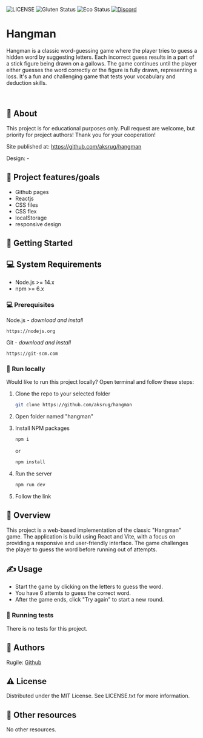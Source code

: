 ![LICENSE](https://img.shields.io/badge/license-MIT-blue.svg?style=flat-square)
![Gluten Status](https://img.shields.io/badge/Gluten-Free-green.svg)
![Eco Status](https://img.shields.io/badge/ECO-Friendly-green.svg)
[![Discord](https://discord.com/api/guilds/571393319201144843/widget.png)](https://discord.gg/dRwW4rw)

# Hangman

Hangman is a classic word-guessing game where the player tries to guess a hidden word by suggesting letters. Each incorrect guess results in a part of a stick figure being drawn on a gallows. The game continues until the player either guesses the word correctly or the figure is fully drawn, representing a loss. It's a fun and challenging game that tests your vocabulary and deduction skills.

<br>

## 🌟 About

This project is for educational purposes only. Pull request are welcome, but priority for project authors! Thank you for your cooperation!

Site published at: https://github.com/aksrug/hangman

Design: -

## 🎯 Project features/goals

-   Github pages
-   Reactjs
-   CSS files
-   CSS flex
-   localStorage
-   responsive design

## 🧰 Getting Started

## 💻 System Requirements

-   Node.js >= 14.x
-   npm >= 6.x

### 💻 Prerequisites

Node.js - _download and install_

```
https://nodejs.org
```

Git - _download and install_

```
https://git-scm.com
```

### 🏃 Run locally

Would like to run this project locally? Open terminal and follow these steps:

1. Clone the repo to your selected folder
    ```sh
    git clone https://github.com/aksrug/hangman
    ```
2. Open folder named "hangman"

3. Install NPM packages
    ```sh
    npm i
    ```
    or
    ```sh
    npm install
    ```
4. Run the server
    ```sh
    npm run dev
    ```
5. Follow the link

## 👀 Overview

This project is a web-based implementation of the classic "Hangman" game. The application is build using React and Vite, with a focus on providing a responsive and user-friendly interface. The game challenges the player to guess the word before running out of attempts.

## ✍️ Usage

-   Start the game by clicking on the letters to guess the word.
-   You have 6 attemts to guess the correct word.
-   After the game ends, click "Try again" to start a new round.

### 🧪 Running tests

There is no tests for this project.

## 👀 Authors

Rugile: [Github](https://github.com/aksrug)

## ⚠️ License

Distributed under the MIT License. See LICENSE.txt for more information.

## 🔗 Other resources

No other resources.